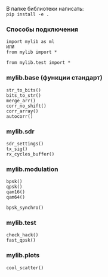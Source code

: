 В папке библиотеки написать:    
`pip install -e .`


### Способы подключения 
```
import mylib as ml
ИЛИ
from mylib import *

from mylib.test import * 
```


### mylib.base (функции стандарт)
```
str_to_bits()
bits_to_str()
merge_arr()
corr_no_shift()
corr_array()
autocorr()
```


### mylib.sdr
```
sdr_settings()
tx_sig()
rx_cycles_buffer()
```

### mylib.modulation
```
bpsk()
qpsk()
qam16()
qam64()

bpsk_synchro()
```

### mylib.test
```
check_hack()
fast_qpsk()
```

### mylib.plots
```
cool_scatter()
```